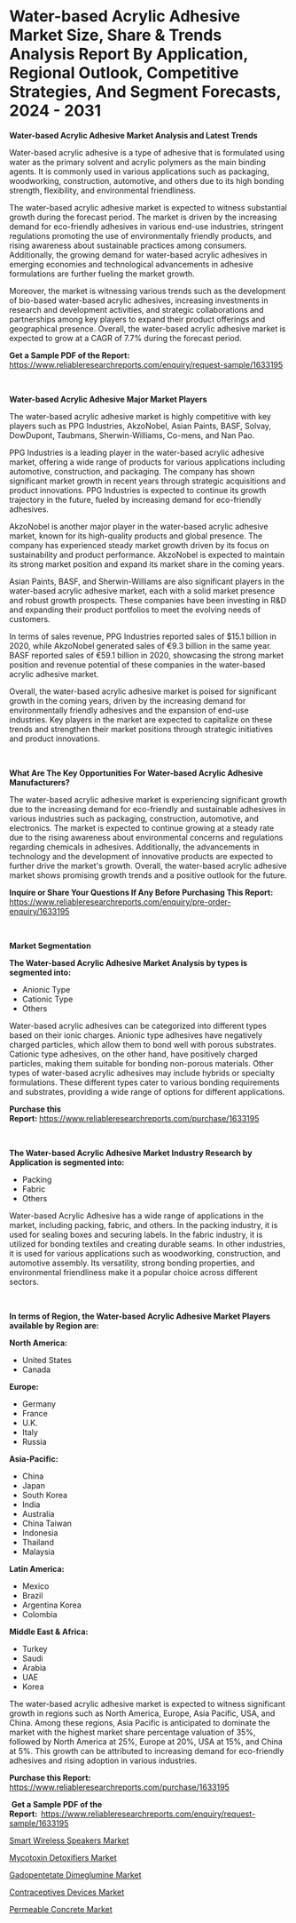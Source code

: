 <p><h1>Water-based Acrylic Adhesive Market Size, Share & Trends Analysis Report By Application, Regional Outlook, Competitive Strategies, And Segment Forecasts, 2024 - 2031</h1></p><p><strong>Water-based Acrylic Adhesive Market Analysis and Latest Trends</strong></p>
<p><p>Water-based acrylic adhesive is a type of adhesive that is formulated using water as the primary solvent and acrylic polymers as the main binding agents. It is commonly used in various applications such as packaging, woodworking, construction, automotive, and others due to its high bonding strength, flexibility, and environmental friendliness.</p><p>The water-based acrylic adhesive market is expected to witness substantial growth during the forecast period. The market is driven by the increasing demand for eco-friendly adhesives in various end-use industries, stringent regulations promoting the use of environmentally friendly products, and rising awareness about sustainable practices among consumers. Additionally, the growing demand for water-based acrylic adhesives in emerging economies and technological advancements in adhesive formulations are further fueling the market growth.</p><p>Moreover, the market is witnessing various trends such as the development of bio-based water-based acrylic adhesives, increasing investments in research and development activities, and strategic collaborations and partnerships among key players to expand their product offerings and geographical presence. Overall, the water-based acrylic adhesive market is expected to grow at a CAGR of 7.7% during the forecast period.</p></p>
<p><strong>Get a Sample PDF of the Report:&nbsp;</strong> <a href="https://www.reliableresearchreports.com/enquiry/request-sample/1633195">https://www.reliableresearchreports.com/enquiry/request-sample/1633195</a></p>
<p>&nbsp;</p>
<p><strong>Water-based Acrylic Adhesive Major Market Players</strong></p>
<p><p>The water-based acrylic adhesive market is highly competitive with key players such as PPG Industries, AkzoNobel, Asian Paints, BASF, Solvay, DowDupont, Taubmans, Sherwin-Williams, Co-mens, and Nan Pao. </p><p>PPG Industries is a leading player in the water-based acrylic adhesive market, offering a wide range of products for various applications including automotive, construction, and packaging. The company has shown significant market growth in recent years through strategic acquisitions and product innovations. PPG Industries is expected to continue its growth trajectory in the future, fueled by increasing demand for eco-friendly adhesives.</p><p>AkzoNobel is another major player in the water-based acrylic adhesive market, known for its high-quality products and global presence. The company has experienced steady market growth driven by its focus on sustainability and product performance. AkzoNobel is expected to maintain its strong market position and expand its market share in the coming years.</p><p>Asian Paints, BASF, and Sherwin-Williams are also significant players in the water-based acrylic adhesive market, each with a solid market presence and robust growth prospects. These companies have been investing in R&D and expanding their product portfolios to meet the evolving needs of customers.</p><p>In terms of sales revenue, PPG Industries reported sales of $15.1 billion in 2020, while AkzoNobel generated sales of €9.3 billion in the same year. BASF reported sales of €59.1 billion in 2020, showcasing the strong market position and revenue potential of these companies in the water-based acrylic adhesive market. </p><p>Overall, the water-based acrylic adhesive market is poised for significant growth in the coming years, driven by the increasing demand for environmentally friendly adhesives and the expansion of end-use industries. Key players in the market are expected to capitalize on these trends and strengthen their market positions through strategic initiatives and product innovations.</p></p>
<p>&nbsp;</p>
<p><strong>What Are The Key Opportunities For Water-based Acrylic Adhesive Manufacturers?</strong></p>
<p><p>The water-based acrylic adhesive market is experiencing significant growth due to the increasing demand for eco-friendly and sustainable adhesives in various industries such as packaging, construction, automotive, and electronics. The market is expected to continue growing at a steady rate due to the rising awareness about environmental concerns and regulations regarding chemicals in adhesives. Additionally, the advancements in technology and the development of innovative products are expected to further drive the market's growth. Overall, the water-based acrylic adhesive market shows promising growth trends and a positive outlook for the future.</p></p>
<p><strong>Inquire or Share Your Questions If Any Before Purchasing This Report:</strong> <a href="https://www.reliableresearchreports.com/enquiry/pre-order-enquiry/1633195">https://www.reliableresearchreports.com/enquiry/pre-order-enquiry/1633195</a></p>
<p>&nbsp;</p>
<p><strong>Market Segmentation</strong></p>
<p><strong>The Water-based Acrylic Adhesive Market Analysis by types is segmented into:</strong></p>
<p><ul><li>Anionic Type</li><li>Cationic Type</li><li>Others</li></ul></p>
<p><p>Water-based acrylic adhesives can be categorized into different types based on their ionic charges. Anionic type adhesives have negatively charged particles, which allow them to bond well with porous substrates. Cationic type adhesives, on the other hand, have positively charged particles, making them suitable for bonding non-porous materials. Other types of water-based acrylic adhesives may include hybrids or specialty formulations. These different types cater to various bonding requirements and substrates, providing a wide range of options for different applications.</p></p>
<p><strong>Purchase this Report:&nbsp;</strong><a href="https://www.reliableresearchreports.com/purchase/1633195">https://www.reliableresearchreports.com/purchase/1633195</a></p>
<p>&nbsp;</p>
<p><strong>The Water-based Acrylic Adhesive Market Industry Research by Application is segmented into:</strong></p>
<p><ul><li>Packing</li><li>Fabric</li><li>Others</li></ul></p>
<p><p>Water-based Acrylic Adhesive has a wide range of applications in the market, including packing, fabric, and others. In the packing industry, it is used for sealing boxes and securing labels. In the fabric industry, it is utilized for bonding textiles and creating durable seams. In other industries, it is used for various applications such as woodworking, construction, and automotive assembly. Its versatility, strong bonding properties, and environmental friendliness make it a popular choice across different sectors.</p></p>
<p>&nbsp;</p>
<p><strong>In terms of Region, the Water-based Acrylic Adhesive Market Players available by Region are:</strong></p>
<p>
    <p> <strong> North America: </strong>
        <ul>
            <li>United States</li>
            <li>Canada</li>
        </ul>
        </p> 
    <p> <strong> Europe: </strong>
        <ul>
            <li>Germany</li>
            <li>France</li>
            <li>U.K.</li>
            <li>Italy</li>
            <li>Russia</li>
        </ul>
        </p> 
    <p> <strong> Asia-Pacific: </strong>
        <ul>
            <li>China</li>
            <li>Japan</li>
            <li>South Korea</li>
            <li>India</li>
            <li>Australia</li>
            <li>China Taiwan</li>
            <li>Indonesia</li>
            <li>Thailand</li>
            <li>Malaysia</li>
        </ul>
        </p> 
    <p> <strong> Latin America: </strong>
        <ul>
            <li>Mexico</li>
            <li>Brazil</li>
            <li>Argentina Korea</li>
            <li>Colombia</li>
        </ul>
        </p> 
    <p> <strong> Middle East & Africa: </strong>
        <ul>
            <li>Turkey</li>
            <li>Saudi</li>
            <li>Arabia</li>
            <li>UAE</li>
            <li>Korea</li>
        </ul>
    </p>
    </p>
<p><p>The water-based acrylic adhesive market is expected to witness significant growth in regions such as North America, Europe, Asia Pacific, USA, and China. Among these regions, Asia Pacific is anticipated to dominate the market with the highest market share percentage valuation of 35%, followed by North America at 25%, Europe at 20%, USA at 15%, and China at 5%. This growth can be attributed to increasing demand for eco-friendly adhesives and rising adoption in various industries.</p></p>
<p><strong>Purchase this Report: </strong><a href="https://www.reliableresearchreports.com/purchase/1633195">https://www.reliableresearchreports.com/purchase/1633195</a></p>
<p>&nbsp;<strong>Get a Sample PDF of the Report:&nbsp;&nbsp;</strong><a href="https://www.reliableresearchreports.com/enquiry/request-sample/1633195">https://www.reliableresearchreports.com/enquiry/request-sample/1633195</a></p>
<p><strong></strong></p>
<p><p><a href="https://view.publitas.com/reportprime-1/decoding-the-smart-wireless-speakers-market-a-deep-dive-into-the-latest-market-trends-market-segmentation-and-competitive-analysis/">Smart Wireless Speakers Market</a></p><p><a href="https://automatic-knee-4c7.notion.site/Decoding-the-Mycotoxin-Detoxifiers-Market-A-Deep-Dive-into-the-Latest-Market-Trends-Market-Segment-bc1655469dab48dca1bdbfcac808f147">Mycotoxin Detoxifiers Market</a></p><p><a href="https://sulfuric-clavicle-d39.notion.site/Gadopentetate-Dimeglumine-Market-Size-and-Growth-Market-Segmentation-Regional-and-Country-Breakdow-801e9135261048fa9bba9c2e86822ef3">Gadopentetate Dimeglumine Market</a></p><p><a href="https://sulfuric-clavicle-d39.notion.site/Contraceptives-Devices-Market-Share-Market-New-Trends-Analysis-Report-By-Type-By-Application-By--0ab416e9e76841d183ab1ab1a54b023c">Contraceptives Devices Market</a></p><p><a href="https://view.publitas.com/reportprime-1/permeable-concrete-market-size-growing-and-forecasted-for-period-from-2024-2031-and-provides-complete-market-analysis-of-this-market/">Permeable Concrete Market</a></p></p>
